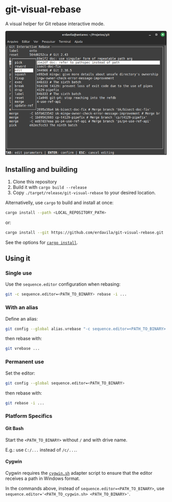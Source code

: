 # git-visual-rebase
A visual helper for Git rebase interactive mode.

![Screenshot](screenshot.png)

## Installing and building
1. Clone this repository
2. Build it with `cargo build --release`
3. Copy `./target/release/git-visual-rebase` to your desired location.

Alternativelly, use `cargo` to build and install at once:

```sh
cargo install --path <LOCAL_REPOSITORY_PATH>
```

or:

```sh
cargo install --git https://github.com/erdavila/git-visual-rebase.git
```

See the options for [`cargo install`](https://doc.rust-lang.org/cargo/commands/cargo-install.html).

## Using it

### Single use
Use the `sequence.editor` configuration when rebasing:

```sh
git -c sequence.editor=<PATH_TO_BINARY> rebase -i ...
```

### With an alias

Define an alias:
```sh
git config --global alias.vrebase "-c sequence.editor=<PATH_TO_BINARY> rebase -i"
```

then rebase with:

```sh
git vrebase ...
```

### Permanent use

Set the editor:

```sh
git config --global sequence.editor=<PATH_TO_BINARY>
```

then rebase with:

```sh
git rebase -i ...
```

### Platform Specifics

#### Git Bash
Start the `<PATH_TO_BINARY>` without `/` and with drive name.

E.g.: use `C:/...` instead of `/c/...`.

#### Cygwin
Cygwin requires the [`cygwin.sh`](./cygwin.sh) adapter script to ensure that the editor receives a path in Windows format.

In the commands above, instead of `sequence.editor=<PATH_TO_BINARY>`, use `sequence.editor='<PATH_TO_cygwin.sh> <PATH_TO_BINARY>'`.
